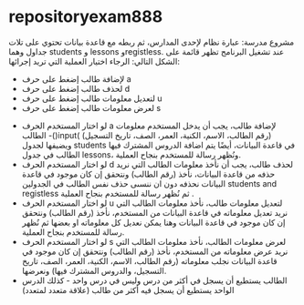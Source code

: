 # repositoryexam888
مشروع مدرسة:
 عبارة نظام لإحدى المدارس، ثم ربطه مع قاعدة بيانات تحتوي  على تلات جداول وهما students و lessons وregistless.
عند تشغيل البرنامج تظهر قائمة على الشكل التالي:
الرجاء اختيار العملية التي تريد إجرائها:
* لإضافة طالب إضغط على حرف a
* لحذف طالب إضغط على حرف d
* لتعديل معلومات طالب إضغط على حرف u
* لعرض معلومات طالب إضغط على حرف s
- لو اختار المستخدم الحرف a لإضافة طالب، يجب أن يدخل المستخدم معلومات الطالب -()input( (رقم الطالب، الاسم، الكنية، العمر، الصف، تاريخ التسجيل) ويضيفها لجدول students في قاعدة البيانات، أيضًا يتم اضافة الدروس المشترك فيها الطالب في جدول lessons، ونُظهر رسالة للمستخدم بنجاح العملية.
- لو اختار المستخدم الحرف d لحذف طالب، يجب أن نأخذ معلومات الطالب التي نريد حذفه من قاعدة البيانات، نأخذ (رقم الطالب) ونتحقق إن كان موجود في قاعدة البيانات نحذفه دون ان ننسىى حذف نفس الطالب في الجدولين students and registless ثم نُظهر رسالة للمستخدم بنجاح العملية .
- لو اختار المستخدم الحرف u لتعديل معلومات طالب،  نأخذ معلومات الطالب التي نريد تعديل معلوماته في قاعدة البيانات من المستخدم، نأخذ (رقم الطالب) ونتحقق إن كان موجود في قاعدة البيانات وهنا يمكن نعديل كل معلوماته او بعضها ثم نُظهر رسالة للمستخدم بنجاح العملية.
- لو اختار المستخدم الحرف s لعرض معلومات الطالب، نأخذ معلومات الطالب التي نريد عرض معلوماته من المستخدم، نأخذ (رقم الطالب) ونتحقق إن كان موجود في قاعدة البيانات نجلب معلوماته (رقم الطالب، الاسم، الكنية، العمر، الصف، تاريخ التسجيل، والدروس المشترك فيها) ونعرضها.
- الطالب يستطيع أن يسجل في أكثر من درس وليس في درس واحد - كذلك الدرس الواحد يستطيع أن يسجل فيه أكثر من طالب (علاقة متعدد لمتعدد) 
